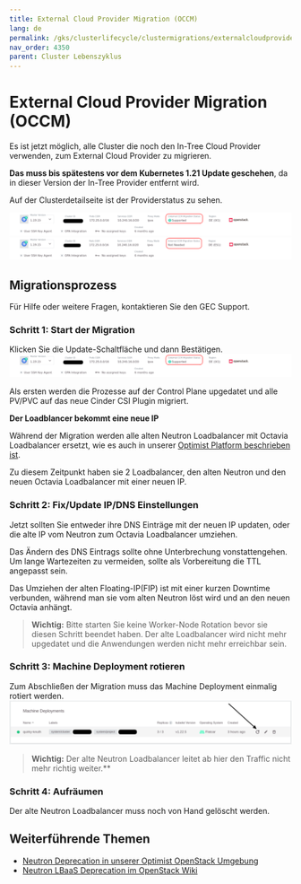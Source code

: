 ```yaml
---
title: External Cloud Provider Migration (OCCM)
lang: de
permalink: /gks/clusterlifecycle/clustermigrations/externalcloudprovider/
nav_order: 4350
parent: Cluster Lebenszyklus
---
```

<!-- LTeX:  language=de-DE -->
# External Cloud Provider Migration (OCCM)

Es ist jetzt möglich, alle Cluster die noch den In-Tree Cloud Provider verwenden, zum External Cloud Provider zu migrieren.

**Das muss bis spätestens vor dem Kubernetes 1.21 Update geschehen**, da in dieser Version der In-Tree Provider entfernt wird.

Auf der Clusterdetailseite ist der Providerstatus zu sehen.

![migration needed](migration-needed.png)
![migration not needed](migration-not-needed.png)

## Migrationsprozess

Für Hilfe oder weitere Fragen, kontaktieren Sie den GEC Support.

### Schritt 1: Start der Migration

Klicken Sie die Update-Schaltfläche und dann Bestätigen.
![migration needed](migration-needed.png)

Als ersten werden die Prozesse auf der Control Plane upgedatet und alle PV/PVC auf das neue Cinder CSI Plugin migriert.

**Der Loadblancer bekommt eine neue IP**

Während der Migration werden alle alten Neutron Loadbalancer mit Octavia Loadbalancer ersetzt, wie es auch in unserer [Optimist Platform beschrieben ist](/optimist/migration_loadbalancer/).

Zu diesem Zeitpunkt haben sie 2 Loadbalancer, den alten Neutron und den neuen Octavia Loadbalancer mit einer neuen IP.

### Schritt 2: Fix/Update IP/DNS Einstellungen

Jetzt sollten Sie entweder ihre DNS Einträge mit der neuen IP updaten, oder die alte IP vom Neutron zum Octavia Loadbalancer umziehen.

Das Ändern des DNS Eintrags sollte ohne Unterbrechung vonstattengehen. Um lange Wartezeiten zu vermeiden, sollte als Vorbereitung die TTL angepasst sein.

Das Umziehen der alten Floating-IP(FIP) ist mit einer kurzen Downtime verbunden, während man sie vom alten Neutron löst wird und an den neuen Octavia anhängt.

> **Wichtig:**
> Bitte starten Sie keine Worker-Node Rotation bevor sie diesen Schritt beendet haben. Der alte Loadbalancer wird nicht mehr upgedatet und die Anwendungen werden nicht mehr erreichbar sein.

### Schritt 3: Machine Deployment rotieren

Zum Abschließen der Migration muss das Machine Deployment einmalig rotiert werden.
![worker rotation](rotate-nodes.png)

> **Wichtig:**
> Der alte Neutron Loadbalancer leitet ab hier den Traffic nicht mehr richtig weiter.**

### Schritt 4: Aufräumen

Der alte Neutron Loadbalancer muss noch von Hand gelöscht werden.

## Weiterführende Themen

* [Neutron Deprecation in unserer Optimist OpenStack Umgebung](/optimist/migration_loadbalancer/)
* [Neutron LBaaS Deprecation im OpenStack Wiki](https://wiki.openstack.org/wiki/Neutron/LBaaS/Deprecation)
